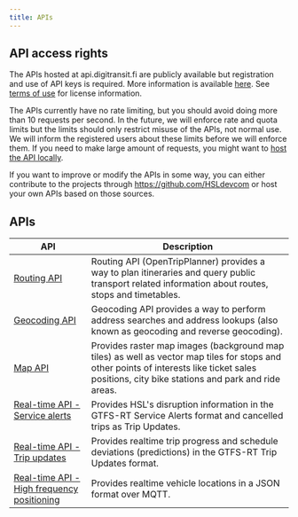 ```yaml
---
title: APIs
---
```


## API access rights

The APIs hosted at api.digitransit.fi are publicly available but registration and use of API keys is required. More information is available [here](../api-registration). See [terms of use](./6-terms-of-use) for license information.

The APIs currently have no rate limiting, but you should avoid doing more than 10 requests per second. In the future, we will enforce rate and quota limits but the limits should only restrict misuse of the APIs, not normal use. We will inform the registered users about these limits before we will enforce them. If you need to make large amount of requests, you might want to [host the API locally](../architecture/x-apis/1-routing-api/#hosting-the-api-locally).

If you want to improve or modify the APIs in some way, you can either contribute to the projects through https://github.com/HSLdevcom or host your own APIs based on those sources.

## APIs

| API                                                                               | Description                                                                                                                                                                                    |
| --------------------------------------------------------------------------------- | ---------------------------------------------------------------------------------------------------------------------------------------------------------------------------------------------- |
| [Routing API](./1-routing-api/)                                                   | Routing API (OpenTripPlanner) provides a way to plan itineraries and query public transport related information about routes, stops and timetables.                                            |
| [Geocoding API](./2-geocoding-api/)                                               | Geocoding API provides a way to perform address searches and address lookups (also known as geocoding and reverse geocoding).                                                                  |
| [Map API](./3-map-api/)                                                           | Provides raster map images (background map tiles) as well as vector map tiles for stops and other points of interests like ticket sales positions, city bike stations and park and ride areas. |
| [Real-time API - Service alerts](./4-realtime-api/service-alerts/)                | Provides HSL's disruption information in the GTFS-RT Service Alerts format and cancelled trips as Trip Updates.                                                                                |
| [Real-time API - Trip updates](./4-realtime-api/trip-updates/)                    | Provides realtime trip progress and schedule deviations (predictions) in the GTFS-RT Trip Updates format.                                                                                      |
| [Real-time API - High frequency positioning](./4-realtime-api/vehicle-positions/) | Provides realtime vehicle locations in a JSON format over MQTT.                                                                                                                                |
